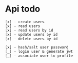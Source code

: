 # Api todo

    [x] - create users
    [x] - read users
    [x] - read users by id
    [x] - update users by id
    [x] - delete users by id

    [x] - hash/salt user password
    [_] - login user & generate jwt
    [_] - associate user to profile
